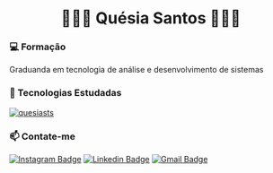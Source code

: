 <h1 align="center">
👩🏾‍💻 Quésia Santos 👩🏾‍💻
</h1>
</p>

### 💻 Formação
Graduanda em tecnologia de análise e desenvolvimento de sistemas

### 🚀 Tecnologias Estudadas

[![quesiasts](https://github-readme-stats.vercel.app/api/top-langs/?username=quesiasts&hide=html&layout=compact&theme=default)](https://github.com/quesiasts/)


### 📫 Contate-me 

[![Instagram Badge](https://img.shields.io/badge/-@quesiacs-6633cc?style=flat-square&labelColor=6633cc&logo=instagram&logoColor=white&link=https://www.instagram.com/quesiacs/?hl=pt-br)](https://www.instagram.com/quesiacs/?hl=pt-br) 
[![Linkedin Badge](https://img.shields.io/badge/-Quesia%20Santos-0073b1?style=flat-square&logo=Linkedin&logoColor=white&link=https://www.linkedin.com/in/quesiasts/)](https://www.linkedin.com/in/quesiasts/) 
[![Gmail Badge](https://img.shields.io/badge/-quesiasts@gmail.com-FF0000?style=flat-square&logo=Gmail&logoColor=white&link=mailto:quesiasts@gmail.com)](mailto:quesiasts@gmail.com)